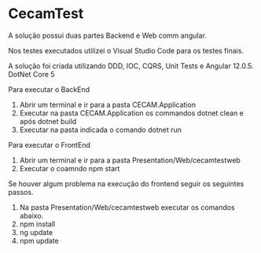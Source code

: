 # CecamTest
A solução possui duas partes Backend e Web comm angular.

Nos testes executados utilizei o Visual Studio Code para os testes finais.

A solução foi criada utilizando DDD, IOC, CQRS, Unit Tests e Angular 12.0.5.
DotNet Core 5

Para executar o BackEnd
1. Abrir um terminal e ir para a pasta CECAM.Application
2. Executar na pasta CECAM.Application os commandos dotnet clean e após dotnet build
3. Executar na pasta indicada o comando dotnet run

Para executar o FrontEnd
1. Abrir um terminal e ir para a pasta Presentation/Web/cecamtestweb
2. Executar o coamndo npm start

Se houver algum problema na execução do frontend seguir os seguintes passos.
1. Na pasta Presentation/Web/cecamtestweb executar os comandos abaixo.
2. npm install
3. ng update
4. npm update
